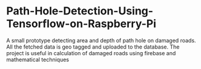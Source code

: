 # Path-Hole-Detection-Using-Tensorflow-on-Raspberry-Pi
A small prototype detecting area and depth of path hole on damaged roads. All the fetched data is geo tagged and uploaded to the database. The project is useful in calculation of damaged roads using firebase and mathematical techniques
